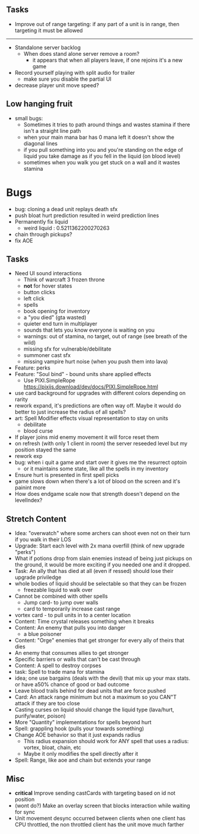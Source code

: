 ## Tasks 
- Improve out of range targeting: if any part of a unit is in range, then targeting it must be allowed
---
- Standalone server backlog
    - When does stand alone server remove a room?
        - it appears that when all players leave, if one rejoins it's a new game
- Record yourself playing with split audio for trailer
    - make sure you disable the partial UI
- decrease player unit move speed?
## Low hanging fruit
- small bugs:
    - Sometimes it tries to path around things and wastes stamina if there isn't a straight line path
    - when your main mana bar has 0 mana left it doesn't show the diagonal lines
    - if you pull something into you and you're standing on the edge of liquid you take damage as if you fell in the liquid (on blood level)
    - sometimes when you walk you get stuck on a wall and it wastes stamina
# Bugs
- bug: cloning a dead unit replays death sfx
- push bloat hurt prediction resulted in weird prediction lines
- Permanently fix liquid
    - weird liquid : 0.5211362200270263
- chain through pickups?
- fix AOE
## Tasks
- Need UI sound interactions
    - Think of warcraft 3 frozen throne
    - **not** for hover states
    - button clicks
    - left click
    - spells
    - book opening for inventory
    - a "you died" (gta wasted)
    - quieter end turn in multiplayer
    - sounds that lets you know everyone is waiting on you
    - warnings: out of stamina, no target, out of range (see breath of the wild)
    - missing sfx for vulnerable/debilitate
    - summoner cast sfx
    - missing vampire hurt noise (when you push them into lava)
- Feature: perks
- Feature: "Soul bind" - bound units share applied effects
    - Use PIXI.SimpleRope https://pixijs.download/dev/docs/PIXI.SimpleRope.html
- use card background for upgrades with different colors depending on rarity
- rework expand, it's predictions are often way off.  Maybe it would do better to just increase the radius of all spells?
- art: Spell Modifier effects visual representation to stay on units
    - debilitate
    - blood curse
- If player joins mid enemy movement it will force reset them
- on refresh (with only 1 client in room) the server reseeded level but my position stayed the same
- rework exp
- bug: when i quit a game and start over it gives me the resurrect optoin
    - or it maintains some state, like all the spells in my inventory
- Ensure hurt is presented in first spell picks
- game slows down when there's a lot of blood on the screen and it's painint more
- How does endgame scale now that strength doesn't depend on the levelIndex?

## Stretch Content
- Idea: "overwatch" where some archers can shoot even not on their turn if you walk in their LOS
- Upgrade: Start each level with 2x mana overfill (think of new upgrade "perks")
- What if potions drop from slain enemies instead of being just pickups on the ground, it would be more exciting if you needed one and it dropped.
- Task: An ally that has died at all (even if ressed) should lose their upgrade priviledge
- whole bodies of liquid should be selectable so that they can be frozen
    - freezable liquid to walk over
- Cannot be combined with other spells
    - Jump card- to jump over walls
    - card to temporarily increase cast range
- vortex card - to pull units in to a center location
- Content: Time crystal releases something when it breaks
- Content: An enemy that pulls you into danger
    - a blue poisoner
- Content: "Orge" enemies that get stronger for every ally of theirs that dies
- An enemy that consumes allies to get stronger
- Specific barriers or walls that can't be cast through
- Content: A spell to destroy corpses
- task: Spell to trade mana for stamina
- idea; one use bargains (deals with the devil) that mix up your max stats.  or have a50% chance of good or bad outcome
- Leave blood trails behind for dead units that are force pushed
- Card: An attack range minimum but not a maximum so you CAN"T attack if they are too close
- Casting curses on liquid should change the liquid type (lava/hurt, purify/water, poison)
- More "Quantity" implementations for spells beyond hurt
- Spell: grappling hook (pulls your towards something)
- Change AOE behavior so that it just expands radius
    - This radius expansion should work for ANY spell that uses a radius: vortex, bloat, chain, etc
    - Maybe it only modifies the spell directly after it
- Spell: Range, like aoe and chain but extends your range


## Misc
- **critical** Improve sending castCards with targeting based on id not position
- (wont do?) Make an overlay screen that blocks interaction while waiting for sync
- Unit movement desync occurred between clients when one client has CPU throttled, the non throttled client has the unit move much farther